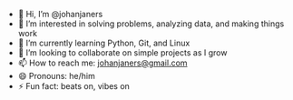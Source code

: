 - 👋 Hi, I’m @johanjaners
- 👀 I’m interested in solving problems, analyzing data, and making things work
- 🌱 I’m currently learning Python, Git, and Linux
- 💞️ I’m looking to collaborate on simple projects as I grow 
- 📫 How to reach me: johanjaners@gmail.com
- 😄 Pronouns: he/him 
- ⚡ Fun fact: beats on, vibes on

<!---
johanjaners/johanjaners is a ✨ special ✨ repository because its `README.md` (this file) appears on your GitHub profile.
You can click the Preview link to take a look at your changes.
--->
